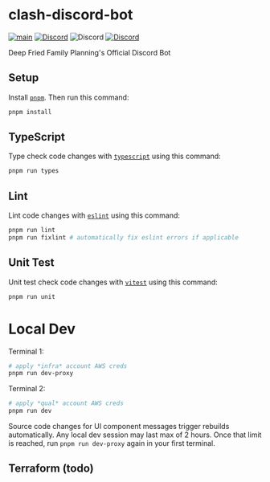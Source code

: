 # clash-discord-bot
[![main](https://github.com/deep-fried-family-planning/clash-discord-bot/actions/workflows/main.yaml/badge.svg)](https://github.com/deep-fried-family-planning/clash-discord-bot/actions/workflows/main.yaml)
[![Discord](https://img.shields.io/discord/1196596661804351519?logo=discord&style=flat&color=9c6e63&label=DFFP)](https://discord.gg/cG98cXRRZB)
![Discord](https://img.shields.io/discord/1287829383544963154?logo=discord&style=flat&color=A5EF80&label=Qual)
[![Discord](https://img.shields.io/discord/1283847240061947964?logo=discord&style=flat&color=C8C4F0&label=Support)](https://discord.gg/KfpCtU2rwY)

Deep Fried Family Planning's Official Discord Bot

## Setup
Install [`pnpm`](https://pnpm.io/installation).
Then run this command:
```bash
pnpm install
```

## TypeScript
Type check code changes with [`typescript`](https://www.typescriptlang.org)
using this command:
```bash
pnpm run types
```

## Lint
Lint code changes with [`eslint`](https://eslint.org)
using this command:
```bash
pnpm run lint
pnpm run fixlint # automatically fix eslint errors if applicable
```

## Unit Test
Unit test check code changes with [`vitest`](https://vitest.dev)
using this command:
```bash
pnpm run unit
```


# Local Dev
Terminal 1:
```bash
# apply *infra* account AWS creds
pnpm run dev-proxy
```
Terminal 2:
```bash
# apply *qual* account AWS creds
pnpm run dev
```
Source code changes for UI component messages trigger rebuilds automatically. Any local dev session may last max of 2 hours. Once that limit is reached, run `pnpm run dev-proxy` again in your first terminal.


## Terraform (todo)

